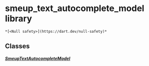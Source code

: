 


# smeup_text_autocomplete_model library






    *[<Null safety>](https://dart.dev/null-safety)*





## Classes

##### [SmeupTextAutocompleteModel](../smeup_models_widgets_smeup_text_autocomplete_model/SmeupTextAutocompleteModel-class.md)



 















